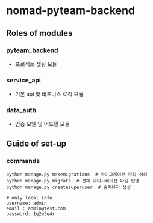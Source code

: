# nomad-pyteam-backend

## Roles of modules

### pyteam_backend
- 프로젝트 셋팅 모듈

### service_api
- 기본 api 및 비즈니스 로직 모듈

### data_auth
- 인증 모델 및 어드민 모듈

## Guide of set-up

### commands

```shell
python manage.py makemigrations  # 마이그레이션 파일 생성
python manage.py migrate  # 전체 마이그레이션 파일 반영
python manage.py createsuperuser  # 슈퍼유저 생성

# only local info
username: admin
email : admin@test.com
password: 1q2w3e4r
```
